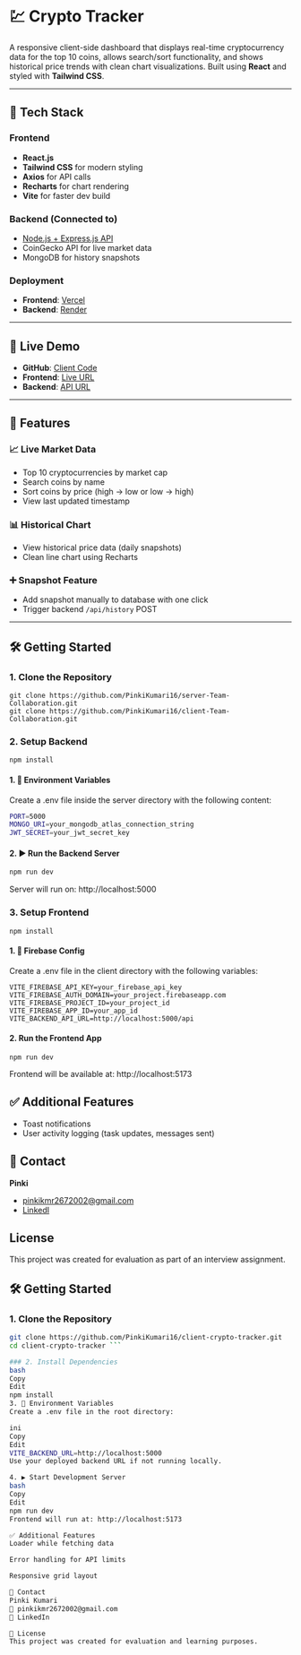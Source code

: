 # 💹 Crypto Tracker

A responsive client-side dashboard that displays real-time cryptocurrency data for the top 10 coins, allows search/sort functionality, and shows historical price trends with clean chart visualizations. Built using **React** and styled with **Tailwind CSS**.

---

## 🔧 Tech Stack

### Frontend
- **React.js**
- **Tailwind CSS** for modern styling
- **Axios** for API calls
- **Recharts** for chart rendering
- **Vite** for faster dev build

### Backend (Connected to)
- [Node.js + Express.js API](https://github.com/PinkiKumari16/server-crypto-tracker)
- CoinGecko API for live market data
- MongoDB for history snapshots

### Deployment
- **Frontend**: [Vercel](https://vercel.com/)
- **Backend**: [Render](https://render.com/)

---

## 🚀 Live Demo
- **GitHub**: [Client Code](https://github.com/PinkiKumari16/client-crypto-tracker)
- **Frontend**: [Live URL](https://client-crypto-tracker.vercel.app/)
- **Backend**: [API URL](https://server-crypto-tracker.onrender.com/)

---

## 🔑 Features

### 📈 Live Market Data
- Top 10 cryptocurrencies by market cap
- Search coins by name
- Sort coins by price (high → low or low → high)
- View last updated timestamp

### 📊 Historical Chart
- View historical price data (daily snapshots)
- Clean line chart using Recharts

### ➕ Snapshot Feature
- Add snapshot manually to database with one click
- Trigger backend `/api/history` POST

---

## 🛠️ Getting Started

### 1. Clone the Repository

```bash[
git clone https://github.com/PinkiKumari16/server-Team-Collaboration.git
git clone https://github.com/PinkiKumari16/client-Team-Collaboration.git
```

### 2. Setup Backend

```
npm install
```

#### 1. 🔐 Environment Variables
Create a .env file inside the server directory with the following content:

```bash
PORT=5000
MONGO_URI=your_mongodb_atlas_connection_string
JWT_SECRET=your_jwt_secret_key
```

#### 2. ▶️ Run the Backend Server
```bash
npm run dev
```
Server will run on: http://localhost:5000

### 3. Setup Frontend

```
npm install
```

#### 1. 🔐 Firebase Config

Create a .env file in the client directory with the following variables:

```
VITE_FIREBASE_API_KEY=your_firebase_api_key
VITE_FIREBASE_AUTH_DOMAIN=your_project.firebaseapp.com
VITE_FIREBASE_PROJECT_ID=your_project_id
VITE_FIREBASE_APP_ID=your_app_id
VITE_BACKEND_API_URL=http://localhost:5000/api
```

#### 2. Run the Frontend App

```
npm run dev
```
Frontend will be available at: http://localhost:5173

## ✅ Additional Features
- Toast notifications
- User activity logging (task updates, messages sent)

## 📧 Contact
**Pinki**
- pinkikmr2672002@gmail.com
- [LinkedI](https://www.linkedin.com/in/pinki-kumari-42b409257/)

## License
This project was created for evaluation as part of an interview assignment.




## 🛠️ Getting Started

### 1. Clone the Repository

```bash
git clone https://github.com/PinkiKumari16/client-crypto-tracker.git
cd client-crypto-tracker ```

### 2. Install Dependencies
bash
Copy
Edit
npm install
3. 🔐 Environment Variables
Create a .env file in the root directory:

ini
Copy
Edit
VITE_BACKEND_URL=http://localhost:5000
Use your deployed backend URL if not running locally.

4. ▶️ Start Development Server
bash
Copy
Edit
npm run dev
Frontend will run at: http://localhost:5173

✅ Additional Features
Loader while fetching data

Error handling for API limits

Responsive grid layout

📧 Contact
Pinki Kumari
📩 pinkikmr2672002@gmail.com
🔗 LinkedIn

📄 License
This project was created for evaluation and learning purposes.
